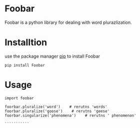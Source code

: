 # Foobar
Foobar is a python library for dealing with word plurazlization.

# Installtion 
use the package manager [pip](https://pypi.org/project/django-foobar) to install Foobar   
````
pip install Foobar 
````

# Usage 
````````````
import foobar 

foorbar.pluralize('word')    # rerutns 'words'  
foorbar.pluralize('goose')    # rerutns 'geese'  
foorbar.singularize('phenomena')    # rerutns ' phenomenon'  

```````````
